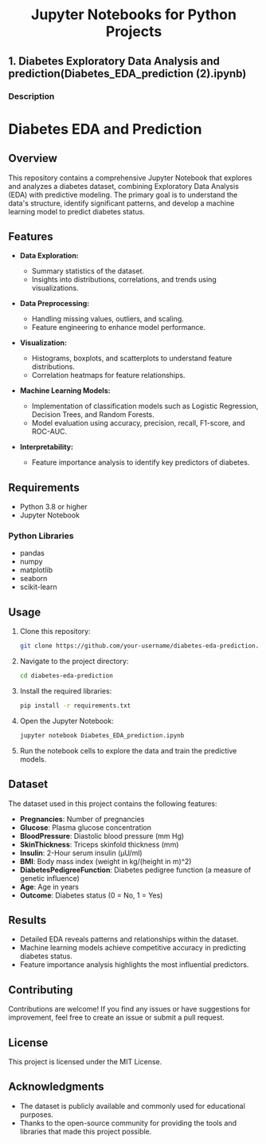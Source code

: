 <div align="center">

# Jupyter Notebooks for Python Projects

</div>

## 1. Diabetes Exploratory Data Analysis and prediction(Diabetes_EDA_prediction (2).ipynb)
### Description
# Diabetes EDA and Prediction

## Overview
This repository contains a comprehensive Jupyter Notebook that explores and analyzes a diabetes dataset, combining Exploratory Data Analysis (EDA) with predictive modeling. The primary goal is to understand the data's structure, identify significant patterns, and develop a machine learning model to predict diabetes status.

## Features

- **Data Exploration:**
  - Summary statistics of the dataset.
  - Insights into distributions, correlations, and trends using visualizations.

- **Data Preprocessing:**
  - Handling missing values, outliers, and scaling.
  - Feature engineering to enhance model performance.

- **Visualization:**
  - Histograms, boxplots, and scatterplots to understand feature distributions.
  - Correlation heatmaps for feature relationships.

- **Machine Learning Models:**
  - Implementation of classification models such as Logistic Regression, Decision Trees, and Random Forests.
  - Model evaluation using accuracy, precision, recall, F1-score, and ROC-AUC.

- **Interpretability:**
  - Feature importance analysis to identify key predictors of diabetes.

## Requirements

- Python 3.8 or higher
- Jupyter Notebook

### Python Libraries
- pandas
- numpy
- matplotlib
- seaborn
- scikit-learn

## Usage

1. Clone this repository:
   ```bash
   git clone https://github.com/your-username/diabetes-eda-prediction.git
   ```

2. Navigate to the project directory:
   ```bash
   cd diabetes-eda-prediction
   ```

3. Install the required libraries:
   ```bash
   pip install -r requirements.txt
   ```

4. Open the Jupyter Notebook:
   ```bash
   jupyter notebook Diabetes_EDA_prediction.ipynb
   ```

5. Run the notebook cells to explore the data and train the predictive models.

## Dataset
The dataset used in this project contains the following features:
- **Pregnancies**: Number of pregnancies
- **Glucose**: Plasma glucose concentration
- **BloodPressure**: Diastolic blood pressure (mm Hg)
- **SkinThickness**: Triceps skinfold thickness (mm)
- **Insulin**: 2-Hour serum insulin (µU/ml)
- **BMI**: Body mass index (weight in kg/(height in m)^2)
- **DiabetesPedigreeFunction**: Diabetes pedigree function (a measure of genetic influence)
- **Age**: Age in years
- **Outcome**: Diabetes status (0 = No, 1 = Yes)

## Results
- Detailed EDA reveals patterns and relationships within the dataset.
- Machine learning models achieve competitive accuracy in predicting diabetes status.
- Feature importance analysis highlights the most influential predictors.

## Contributing
Contributions are welcome! If you find any issues or have suggestions for improvement, feel free to create an issue or submit a pull request.

## License
This project is licensed under the MIT License. 

## Acknowledgments
- The dataset is publicly available and commonly used for educational purposes.
- Thanks to the open-source community for providing the tools and libraries that made this project possible.

